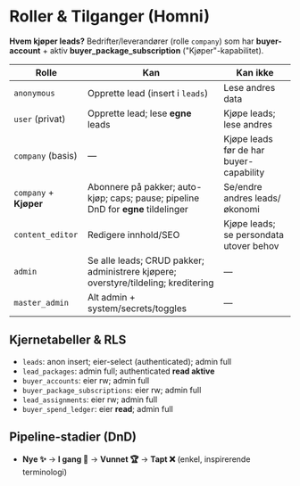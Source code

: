 # Roller & Tilganger (Homni)

**Hvem kjøper leads?** Bedrifter/leverandører (rolle `company`) som har **buyer-account** + aktiv **buyer_package_subscription** ("Kjøper"-kapabilitet).

| Rolle | Kan | Kan ikke |
|---|---|---|
| `anonymous` | Opprette lead (insert i `leads`) | Lese andres data |
| `user` (privat) | Opprette lead; lese **egne** leads | Kjøpe leads; lese andres |
| `company` (basis) | — | Kjøpe leads før de har buyer-capability |
| `company` + **Kjøper** | Abonnere på pakker; auto-kjøp; caps; pause; pipeline DnD for **egne** tildelinger | Se/endre andres leads/økonomi |
| `content_editor` | Redigere innhold/SEO | Kjøpe leads; se persondata utover behov |
| `admin` | Se alle leads; CRUD pakker; administrere kjøpere; overstyre/tildeling; kreditering | — |
| `master_admin` | Alt admin + system/secrets/toggles | — |

## Kjernetabeller & RLS
- `leads`: anon insert; eier-select (authenticated); admin full
- `lead_packages`: admin full; authenticated **read aktive**
- `buyer_accounts`: eier rw; admin full
- `buyer_package_subscriptions`: eier rw; admin full
- `lead_assignments`: eier rw; admin full
- `buyer_spend_ledger`: eier **read**; admin full

## Pipeline-stadier (DnD)
- **Nye ✨** → **I gang 🚀** → **Vunnet 🏆** → **Tapt ❌** (enkel, inspirerende terminologi)